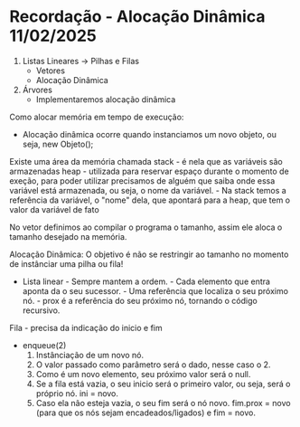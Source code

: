 # Recordação - Alocação Dinâmica 11/02/2025

1. Listas Lineares -> Pilhas e Filas
   - Vetores 
   - Alocação Dinâmica
2. Árvores
   - Implementaremos alocação dinâmica
   
   
Como alocar memória em tempo de execução:
- Alocação dinâmica ocorre quando instanciamos um novo objeto, ou seja, new Objeto();

Existe uma área da memória chamada stack - é nela que as variáveis são armazenadas
                                   heap  - utilizada para reservar espaço durante o momento de exeção, para poder utilizar precisamos de alguém que saiba onde essa variável está armazenada, ou seja, o nome da variável.
								         - Na stack temos a referência da variável, o "nome" dela, que apontará para a heap, que tem o valor da variável de fato
										 
No vetor definimos ao compilar o programa o tamanho, assim ele aloca o tamanho desejado na memória.

Alocação Dinâmica: O objetivo é não se restringir ao tamanho no momento de instânciar uma pilha ou fila!
- Lista linear - Sempre mantem a ordem. 
			   - Cada elemento que entra aponta da o seu sucessor. 
			   - Uma referência que localiza o seu próximo nó.
			   - prox é a referência do seu próximo nó, tornando o código recursivo.

Fila - precisa da indicação do inicio e fim
- enqueue(2)
  1. Instânciação de um novo nó.
  2. O valor passado como parâmetro será o dado, nesse caso o 2.
  3. Como é um novo elemento, seu próximo valor será o null.
  4. Se a fila está vazia, o seu inicio será o primeiro valor, ou seja, será o próprio nó. ini = novo.
  5. Caso ela não esteja vazia, o seu fim será o nó novo. fim.prox = novo (para que os nós sejam encadeados/ligados) e fim = novo.
  